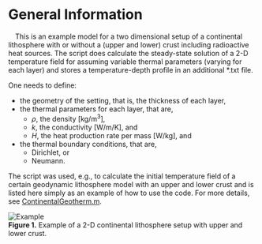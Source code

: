 # General Information

&emsp;This is an example model for a two dimensional setup of a continental lithosphere with or without a (upper and lower) crust including radioactive heat sources. The script does calculate the steady-state solution of a 2-D temperature field for assuming variable thermal parameters (varying for each layer) and stores a temperature-depth profile in an additional *.txt file. 

One needs to define:
- the geometry of the setting, that is, the thickness of each layer,
- the thermal parameters for each layer, that are,
  - $\rho$, the density [kg/m<sup>3</sup>],
  - *k*, the conductivity [W/m/K], and
  - *H*, the heat production rate per mass [W/kg], and
- the thermal boundary conditions, that are,
  - Dirichlet, or
  - Neumann.
 
The script was used, e.g., to calculate the initial temperature field of a certain geodynamic lithosphere model with an upper and lower crust and is listed here simply as an example of how to use the code. For more details, see [ContinentalGeotherm.m](https://github.com/LukasFuchs/FDCSGm/blob/main/Continental_Geotherm/ContinentalGeotherm.m).

![Example](https://github.com/LukasFuchs/FDCSGm/assets/25866942/4015d05f-d78f-457a-9141-e8edb9d5cb6b)<br>
**Figure 1.** Example of a 2-D continental lithosphere setup with upper and lower crust. 
